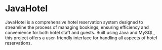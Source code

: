 # JavaHotel
JavaHotel is a comprehensive hotel reservation system designed to streamline the process of managing bookings, ensuring efficiency and convenience for both hotel staff and guests. Built using Java and MySQL, this project offers a user-friendly interface for handling all aspects of hotel reservations.
